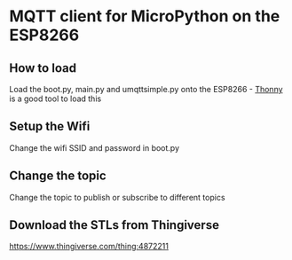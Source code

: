 # MQTT client for MicroPython on the ESP8266

## How to load
Load the boot.py, main.py and umqttsimple.py onto the ESP8266 - [Thonny](https://thonny.org/) is a good tool to load this

## Setup the Wifi
Change the wifi SSID and password in boot.py

## Change the topic
Change the topic to publish or subscribe to different topics

## Download the STLs from Thingiverse
https://www.thingiverse.com/thing:4872211

